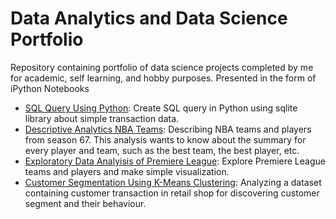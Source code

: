 # Data Analytics and Data Science Portfolio
Repository containing portfolio of data science projects completed by me for academic, self learning, and hobby purposes. Presented in the form of iPython Notebooks

- [SQL Query Using Python](https://github.com/kurniadit/Practice-Case-Python/blob/main/Kurnia%20Aditia_Python.ipynb): Create SQL query in Python using sqlite library about simple transaction data.
- [Descriptive Analytics NBA Teams](https://github.com/kurniadit/Practice-Case-Statistics/blob/main/Kurnia%20Aditia_Statistics.ipynb): Describing NBA teams and players from season 67. This analysis wants to know about the summary for every player and team, such as the best team, the best player, etc.
- [Exploratory Data Analyisis of Premiere League](https://github.com/kurniadit/Kurnia-Aditia_EDA/blob/main/Kurnia%20Aditia_EDA.ipynb): Explore Premiere League teams and players and make simple visualization.
- [Customer Segmentation Using K-Means Clustering](https://github.com/kurniadit/Practice-Case-Machine-Learning/blob/main/Kurnia%20Aditia_Machine%20Learning.ipynb): Analyzing a dataset containing customer transaction in retail shop for discovering customer segment and their behaviour.
